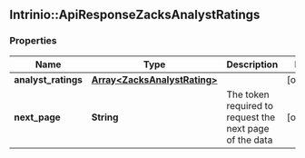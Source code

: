 ## Intrinio::ApiResponseZacksAnalystRatings

### Properties
Name | Type | Description | Notes
------------ | ------------- | ------------- | -------------
**analyst_ratings** | [**Array&lt;ZacksAnalystRating&gt;**](ZacksAnalystRating.md) |  | [optional] 
**next_page** | **String** | The token required to request the next page of the data | [optional] 


